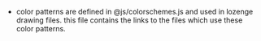 - color patterns are defined in @js/colorschemes.js and used in lozenge drawing files. this file contains the links to the files which use these color patterns.
